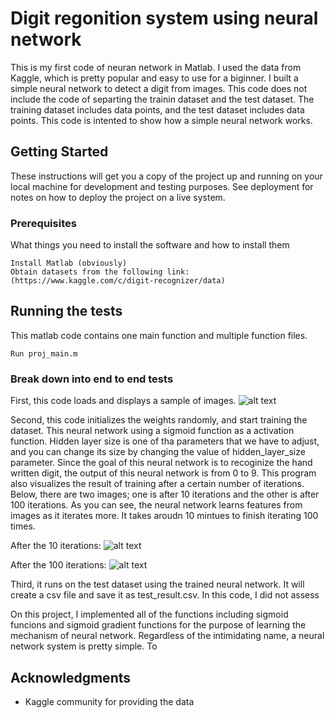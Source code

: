 # Digit regonition system using neural network 

This is my first code of neuran network in Matlab. I used the data from Kaggle, which is pretty popular and easy to use for a biginner. I built a simple neural network to detect a digit from images. This code does not include the code of separting the trainin dataset and the test dataset. The training dataset includes data points, and the test dataset includes data points. This code is intented to show how a simple neural network works.  

## Getting Started

These instructions will get you a copy of the project up and running on your local machine for development and testing purposes. See deployment for notes on how to deploy the project on a live system.

### Prerequisites

What things you need to install the software and how to install them

```
Install Matlab (obviously) 
Obtain datasets from the following link: (https://www.kaggle.com/c/digit-recognizer/data) 
```


## Running the tests
This matlab code contains one main function and multiple function files.
```
Run proj_main.m
```

### Break down into end to end tests

First, this code loads and displays a sample of images. 
![alt text](https://user-images.githubusercontent.com/10353744/34329505-35527a64-e8d1-11e7-8601-e3f841eca755.png)

Second, this code initializes the weights randomly, and start training the dataset. This neural network using a sigmoid function as a activation function. Hidden layer size is one of tha parameters that we have to adjust, and you can change its size by changing the value of hidden_layer_size parameter. Since the goal of this neural network is to recoginize the hand written digit, the output of this neural network is from 0 to 9. This program also visualizes the result of training after a certain number of iterations. Below, there are two images; one is after 10 iterations and the other is after 100 iterations. As you can see, the neural network learns features from images as it iterates more. It takes aroudn 10 mintues to finish iterating 100 times.  

After the 10 iterations:
![alt text](https://user-images.githubusercontent.com/10353744/34329507-552fe0f6-e8d1-11e7-8fb7-05a24d7f6368.png)

After the 100 iterations:
![alt text](https://user-images.githubusercontent.com/10353744/34329509-5f81b1b0-e8d1-11e7-9afa-ca8333354b84.png)

Third, it runs on the test dataset using the trained neural network. It will create a csv file and save it as test_result.csv. In this code, I did not assess 

On this project, I implemented all of the functions including sigmoid funcions and sigmoid gradient functions for the purpose of learning the mechanism of neural network. Regardless of the intimidating name, a neural network system is pretty simple. To 


## Acknowledgments

* Kaggle community for providing the data
